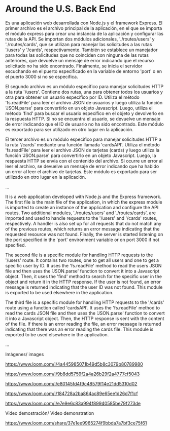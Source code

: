 # Around the U.S. Back End  
    
Es una aplicación web desarrollada con Node.js y el framework Express. El primer archivo es el archivo principal de la aplicación, en el que se importa el módulo express para crear una instancia de la aplicación y configurar las rutas de la API. Se importan dos módulos adicionales, './routes/users' y './routes/cards', que se utilizan para manejar las solicitudes a las rutas '/users' y '/cards', respectivamente. También se establece un manejador para todas las solicitudes que no coinciden con ninguna de las rutas anteriores, que devuelve un mensaje de error indicando que el recurso solicitado no ha sido encontrado. Finalmente, se inicia el servidor escuchando en el puerto especificado en la variable de entorno 'port' o en el puerto 3000 si no se especifica.

El segundo archivo es un módulo específico para manejar solicitudes HTTP a la ruta '/users'. Contiene dos rutas, una para obtener todos los usuarios y otra para obtener un usuario específico por ID. Utiliza el método 'fs.readFile' para leer el archivo JSON de usuarios y luego utiliza la función 'JSON.parse' para convertirlo en un objeto Javascript. Luego, utiliza el método 'find' para buscar el usuario específico en el objeto y devolverlo en la respuesta HTTP. Si no se encuentra el usuario, se devuelve un mensaje de error indicando que el ID de usuario no ha sido encontrado. Este módulo es exportado para ser utilizado en otro lugar en la aplicación.

El tercer archivo es un módulo específico para manejar solicitudes HTTP a la ruta '/cards' mediante una función llamada 'cardsAPI'. Utiliza el método 'fs.readFile' para leer el archivo JSON de tarjetas (cards) y luego utiliza la función 'JSON.parse' para convertirlo en un objeto Javascript. Luego, la respuesta HTTP se envia con el contenido del archivo. Si ocurre un error al leer el archivo, se devuelve un mensaje de error indicando que ha habido un error al leer el archivo de tarjetas. Este módulo es exportado para ser utilizado en otro lugar en la aplicación.


...

It is a web application developed with Node.js and the Express framework. The first file is the main file of the application, in which the express module is imported to create an instance of the application and configure the API routes. Two additional modules, './routes/users' and './routes/cards', are imported and used to handle requests to the '/users' and '/cards' routes, respectively. A handler is also set up for all requests that do not match any of the previous routes, which returns an error message indicating that the requested resource was not found. Finally, the server is started listening on the port specified in the 'port' environment variable or on port 3000 if not specified.

The second file is a specific module for handling HTTP requests to the '/users' route. It contains two routes, one to get all users and one to get a specific user by ID. It uses the 'fs.readFile' method to read the users JSON file and then uses the 'JSON.parse' function to convert it into a Javascript object. Then, it uses the 'find' method to search for the specific user in the object and return it in the HTTP response. If the user is not found, an error message is returned indicating that the user ID was not found. This module is exported to be used elsewhere in the application.

The third file is a specific module for handling HTTP requests to the '/cards' route using a function called 'cardsAPI'. It uses the 'fs.readFile' method to read the cards JSON file and then uses the 'JSON.parse' function to convert it into a Javascript object. Then, the HTTP response is sent with the content of the file. If there is an error reading the file, an error message is returned indicating that there was an error reading the cards file. This module is exported to be used elsewhere in the application.


...

Imágenes/ images

https://www.loom.com/i/4a445985071b49d5b8c3079b80789980

https://www.loom.com/i/9b8dd5759f2a4a26b29f2a4777cf5043

https://www.loom.com/i/e80145fd4f9c48579f14e21dd5310d02

https://www.loom.com/i/184728a2ba864ac89e65ee1d26d7f1cf

https://www.loom.com/i/e7e9e6c83a994f89940585be79f273de

Video demostración/ Video demonstration

https://www.loom.com/share/37e1ee9965274f9bbda7a7bf3ce75f61


